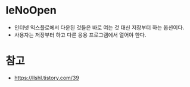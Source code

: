 # IeNoOpen
- 인터넷 익스플로에서 다운된 것들은 바로 여는 것 대신 저장부터 하는 옵션이다.
- 사용자는 저장부터 하고 다른 응용 프로그램에서 열어야 한다.

# 참고
- https://llshl.tistory.com/39